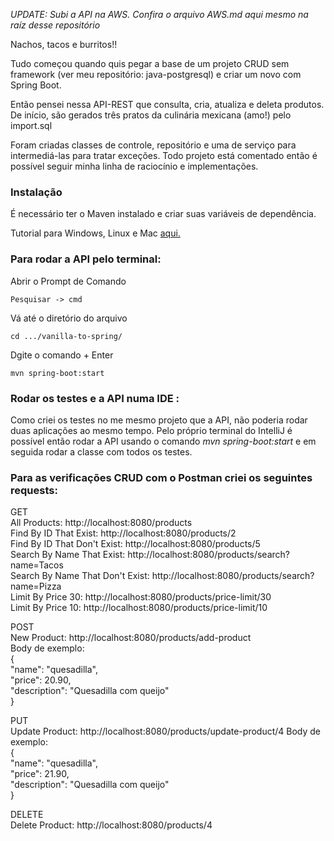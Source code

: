 *UPDATE: Subi a API na AWS. Confira o arquivo AWS.md aqui mesmo na raíz desse repositório*


Nachos, tacos e burritos!!

Tudo começou quando quis pegar a base de um projeto CRUD sem framework (ver meu repositório: java-postgresql) e criar um novo com Spring Boot. 

Então pensei nessa API-REST que consulta, cria, atualiza e deleta produtos. De início, são gerados três pratos da culinária mexicana (amo!) pelo import.sql

Foram criadas classes de controle, repositório e uma de serviço para intermediá-las para tratar exceções. Todo projeto está comentado então é possível seguir minha linha de raciocínio e implementações.

### Instalação

É necessário ter o Maven instalado e criar suas variáveis de dependência.

Tutorial para Windows, Linux e Mac [aqui.](https://www.baeldung.com/install-maven-on-windows-linux-mac)

### Para rodar a API pelo terminal:

Abrir o Prompt de Comando

	Pesquisar -> cmd
	
Vá até o diretório do arquivo 

	cd .../vanilla-to-spring/
	
Dgite o comando + Enter

	mvn spring-boot:start

### Rodar os testes e a API numa IDE :

Como criei os testes no me mesmo projeto que a API, não poderia rodar duas aplicações ao mesmo tempo. Pelo próprio terminal do IntelliJ é possível então rodar a API usando o comando *mvn spring-boot:start* e em seguida rodar a classe com todos os testes.

### Para as verificações CRUD com o Postman criei os seguintes requests:

GET <br>
All Products: http://localhost:8080/products <br>
Find By ID That Exist: http://localhost:8080/products/2 <br>
Find By ID That Don't Exist: http://localhost:8080/products/5 <br>
Search By Name That Exist: http://localhost:8080/products/search?name=Tacos <br>
Search By Name That Don't Exist: http://localhost:8080/products/search?name=Pizza <br>
Limit By Price 30: http://localhost:8080/products/price-limit/30 <br>
Limit By Price 10: http://localhost:8080/products/price-limit/10 <br>


POST <br>
New Product: http://localhost:8080/products/add-product  <br>
Body de exemplo: <br>
{ <br>
  "name": "quesadilla", <br>
  "price": 20.90, <br>
  "description": "Quesadilla com queijo" <br>
} <br>


PUT <br>
Update Product: http://localhost:8080/products/update-product/4
Body de exemplo: <br>
{ <br>
  "name": "quesadilla", <br>
  "price": 21.90, <br>
  "description": "Quesadilla com queijo" <br>
} <br>


DELETE <br>
Delete Product: http://localhost:8080/products/4
